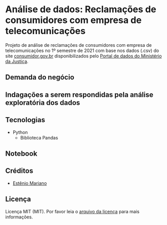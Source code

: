 # Análise de dados: Reclamações de consumidores com empresa de telecomunicações

Projeto de análise de reclamações de consumidores com empresa de telecomunicações no 1º semestre de 2021 com base nos dados (.csv) do site [consumidor.gov.br](https://www.consumidor.gov.br) disponibilizados pelo [Portal de dados do Ministério da Justiça](http://dados.mj.gov.br/).

## Demanda do negócio

## Indagações a serem respondidas pela análise exploratória dos dados

## Tecnologias

- Python
    - Biblioteca Pandas

## Notebook

## Créditos

- [Estênio Mariano](https://github.com/emso-exe)

## Licença

Licença MIT (MIT). Por favor leia o [arquivo da licença](LICENSE.md) para mais informações.